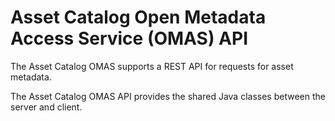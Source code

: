 <!-- SPDX-License-Identifier: CC-BY-4.0 -->
<!-- Copyright Contributors to the ODPi Egeria project. -->

# Asset Catalog Open Metadata Access Service (OMAS) API

The Asset Catalog OMAS supports a REST API for requests for asset metadata.

The Asset Catalog OMAS API provides the shared Java classes between the
server and client.
